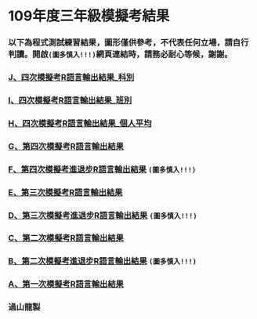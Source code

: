 # 109年度三年級模擬考結果

### 以下為程式測試練習結果，圖形僅供參考，不代表任何立場，請自行判讀。開啟`(圖多慎入!!!)`網頁連結時，請務必耐心等候，謝謝。
### [J、四次模擬考R語言輸出結果_科別](https://tjjh.shinyapps.io/109MTS/)
### [I、四次模擬考R語言輸出結果_班別](https://tjjh.shinyapps.io/109MTC/)
### [H、四次模擬考R語言輸出結果_個人平均](https://tjjh.github.io/109MTA/)
### [G、第四次模擬考R語言輸出結果](https://tjjh.github.io/109MT/R109a04-ggplotly.RMD.html)
### [F、第四次模擬考進退步R語言輸出結果](https://tjjh.github.io/109MT/R109a03.a04.without.loop-ggplotly.RMD) `(圖多慎入!!!)`
### [E、第三次模擬考R語言輸出結果](https://tjjh.github.io/109MT/R109a03-ggplotly.RMD.html)
### [D、第三次模擬考進退步R語言輸出結果](https://tjjh.github.io/109MT/R109a02.a03.without.loop-ggplotly.RMD) `(圖多慎入!!!)`
### [C、第二次模擬考R語言輸出結果](https://tjjh.github.io/109MT/R109a02-ggplotly.RMD.html)
### [B、第二次模擬考進退步R語言輸出結果](https://tjjh.github.io/109MT/R109a01.a02.without.loop-ggplotly.RMD.html) `(圖多慎入!!!)`
### [A、第一次模擬考R語言輸出結果](https://tjjh.github.io/109MT/R109a01-ggplotly.RMD.html)

### 過山龍製
